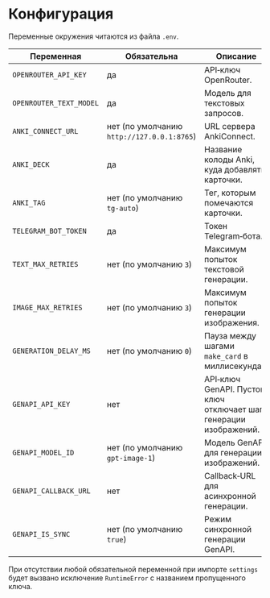 # Конфигурация

Переменные окружения читаются из файла `.env`.

| Переменная | Обязательна | Описание |
|------------|-------------|----------|
| `OPENROUTER_API_KEY` | да | API‑ключ OpenRouter. |
| `OPENROUTER_TEXT_MODEL` | да | Модель для текстовых запросов. |
| `ANKI_CONNECT_URL` | нет (по умолчанию `http://127.0.0.1:8765`) | URL сервера AnkiConnect. |
| `ANKI_DECK` | да | Название колоды Anki, куда добавлять карточки. |
| `ANKI_TAG` | нет (по умолчанию `tg-auto`) | Тег, которым помечаются карточки. |
| `TELEGRAM_BOT_TOKEN` | да | Токен Telegram‑бота. |
| `TEXT_MAX_RETRIES` | нет (по умолчанию `3`) | Максимум попыток текстовой генерации. |
| `IMAGE_MAX_RETRIES` | нет (по умолчанию `3`) | Максимум попыток генерации изображения. |
| `GENERATION_DELAY_MS` | нет (по умолчанию `0`) | Пауза между шагами `make_card` в миллисекундах. |
| `GENAPI_API_KEY` | нет | API‑ключ GenAPI. Пустой ключ отключает шаг генерации изображений. |
| `GENAPI_MODEL_ID` | нет (по умолчанию `gpt-image-1`) | Модель GenAPI для генерации изображений. |
| `GENAPI_CALLBACK_URL` | нет | Callback‑URL для асинхронной генерации. |
| `GENAPI_IS_SYNC` | нет (по умолчанию `true`) | Режим синхронной генерации GenAPI. |

При отсутствии любой обязательной переменной при импорте `settings` будет
вызвано исключение `RuntimeError` с названием пропущенного ключа.
